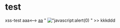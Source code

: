 # <a>test</a>
xss-test
aaa<-->
[<!-->aa]()
"
![\"<!-->javascript:alert(0)](https://baidu.com)
"
<a>>> kkk<a>ddd</a>
